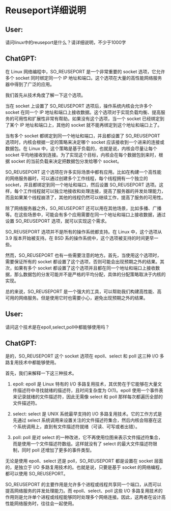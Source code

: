 # Reuseport详细说明

## User:
请问linux中的reuseport是什么？请详细说明，不少于1000字

## ChatGPT:
在 Linux 网络编程中，SO_REUSEPORT 是一个非常重要的 socket 选项，它允许多个 socket 同时绑定同一个 IP 地址和端口。这个选项在大量的高性能网络服务器中得到了广泛的应用。

我们首先从技术角度了解一下这个选项。

当在 socket 上设置了 SO_REUSEPORT 选项后，操作系统内核会允许多个 socket 在同一个 IP 地址和端口上接收数据。这个选项对于实现负载均衡、提高服务的可用性和扩展性非常有帮助。如果没有这个选项，当一个 socket 已经绑定到了某个 IP 地址和端口上，其他的 socket 就不能再绑定到这个地址和端口上了。

当有多个 socket 都绑定到同一个地址和端口，并且都设置了 SO_REUSEPORT 选项时，内核会根据一定的策略来决定哪个 socket 应该接收到一个进来的连接或数据包。在 Linux 中，这个策略是基于负载的，也就是说，内核会尽量让每个 socket 平均地接收到连接。为了实现这个目标，内核会在每个数据包到来时，根据 socket 的当前负载来决定把数据包分发给哪个 socket。

SO_REUSEPORT 这个选项在许多实际场景中都有应用。比如在构建一个高性能的网络服务器时，可以通过创建多个工作线程，每个线程拥有一个独立的 socket，并且都绑定到同一个地址和端口，然后设置 SO_REUSEPORT 选项。这样，每个工作线程就可以独立地接收和处理连接，提高了服务器的并发处理能力，而且如果某个线程崩溃了，其他的线程仍然可以继续工作，提高了服务的可用性。

除了网络服务器之外，SO_REUSEPORT 还可以用在其他场景，比如多播、广播等。在这些场景中，可能会有多个应用需要在同一个地址和端口上接收数据，通过设置 SO_REUSEPORT 选项，就可以实现这个需求。

SO_REUSEPORT 选项并不是所有的操作系统都支持。在 Linux 中，这个选项从 3.9 版本开始被支持。在 BSD 系的操作系统中，这个选项被支持的时间更早一些。

然而，SO_REUSEPORT 也有一些需要注意的地方。首先，当使用这个选项时，需要保证所有的 socket 都设置了这个选项，否则可能会出现预期之外的结果。其次，如果有多个 socket 都设置了这个选项并且都在同一个地址和端口上接收数据，那么数据包的分发可能并不是严格的平均分配，具体的分配策略取决于内核的实现。

总的来说，SO_REUSEPORT 是一个强大的工具，可以帮助我们构建高性能、高可用的网络服务。但是使用它时也需要小心，避免出现预期之外的结果。

## User:
请问这个技术是在epoll,select,poll中都能够使用吗？

## ChatGPT:
是的，SO_REUSEPORT 这个 socket 选项在 epoll、select 和 poll 这三种 I/O 多路复用技术中都能够使用。

首先，我们来解释一下这三种技术。

1. epoll: epoll 是 Linux 特有的 I/O 多路复用技术，其优势在于它能够在大量文件描述符中寻找就绪的描述符，且时间复杂度为 O(1)。epoll 使用一个事件表来记录就绪的文件描述符，因此无需像 select 和 poll 那样每次都遍历全部的文件描述符。

2. select: select 是 UNIX 系统最早支持的 I/O 多路复用技术。它的工作方式是先通过 select 系统调用来设置关注的文件描述符集合，然后内核会阻塞在这个系统调用上，直到有文件描述符就绪（可读、可写或者出错）。

3. poll: poll 是对 select 的一种改进，它不再使用位图来表示文件描述符集合，而是使用一个文件描述符数组。这样就没有了 select 的最大文件描述符限制，同时 poll 还增加了更多的事件类型。


无论是使用 epoll、select 还是 poll，SO_REUSEPORT 都是设置在 socket 层面的，是独立于 I/O 多路复用技术的。也就是说，只要是基于 socket 的网络编程，都可以使用 SO_REUSEPORT。

SO_REUSEPORT 的主要作用是允许多个进程或线程共享同一个端口，从而可以提高网络服务的并发处理能力。而 epoll、select、poll 这些 I/O 多路复用技术的作用则是允许单个进程或线程能够同时处理多个网络连接。因此，这两者在设计高性能网络服务时，往往会一起使用。